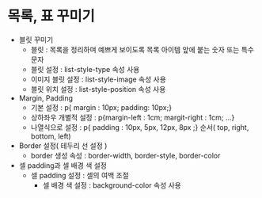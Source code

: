 # 목록, 표 꾸미기

- 블릿 꾸미기
  - 블릿 : 목록을 정리하며 예쁘게 보이도록 목록 아이템 앞에 붙는 숫자 또는 특수 문자
  - 블릿 설정 : list-style-type 속성 사용
  - 이미지 블릿 설정 : list-style-image 속성 사용
  - 블릿 위치 설정 : list-style-position 속성 사용
- Margin, Padding
  - 기본 설정 : p{ margin : 10px; padding: 10px;}
  - 상하좌우 개별적 설정 : p{margin-left : 1cm; margit-right : 1cm; ...}
  - 나열식으로 설정 : p{ padding : 10px, 5px, 12px, 8px ;} 순서( top, right, bottom, left)
- Border 설정( 테두리 선 설정 )
  - border 생성 속성 : border-width, border-style, border-color
- 셀 padding과 셀 배경 색 설정
  - 셀 padding 설정 : 셀의 여백 조절
    - 셀 배경 색 설정 : background-color 속성 사용
